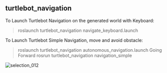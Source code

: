 ## turtlebot_navigation

To Launch Turtlebot Navigation on the generated world with Keyboard:
> roslaunch turtlebot_navigation navigate_keyboard.launch

To Launch Turtlebot Simple Navigation, move and avoid obstacle:
> roslaunch turtlebot_navigation autonomous_navigation.launch
Going Forward
> rosrun turtlebot_navigation navigation_simple


![selection_012](https://user-images.githubusercontent.com/33914085/46866750-87f12700-ce1a-11e8-9e27-ba90c66e1b1e.png)

